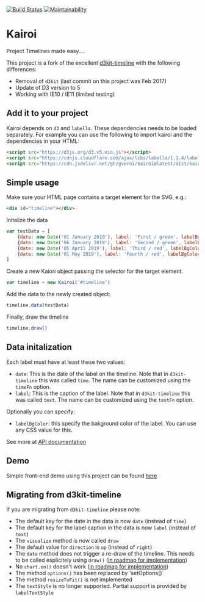[![Build Status](https://travis-ci.org/gverni/kairoi.svg?branch=master)](https://travis-ci.org/gverni/kairoi)
[![Maintainability](https://api.codeclimate.com/v1/badges/84e9c5a07361bba6e623/maintainability)](https://codeclimate.com/github/gverni/kairoi/maintainability)

# Kairoi

Project Timelines made easy....

This project is a fork of the excellent [d3kit-timeline](https://github.com/kristw/d3kit-timeline) with the following differences:
* Removal of `d3kit` (last commit on this project was Feb 2017)
* Update of D3 version to 5
* Working with IE10 / IE11 (limited testing)

## Add it to your project 

Kairoi depends on `d3` and `labella`. These dependencies needs to be loaded separately. For example you can use the following to import kairoi and the dependencies in your HTML:

```html
<script src="https://d3js.org/d3.v5.min.js"></script>
<script src="https://cdnjs.cloudflare.com/ajax/libs/labella/1.1.4/labella.min.js"></script>
<script src="https://cdn.jsdelivr.net/gh/gverni/kairoi@latest/dist/kairoi.js"></script>
```

## Simple usage

Make sure your HTML page contains a target element for the SVG, e.g.: 

```html
<div id="timeline"></div>
```

Initalize the data

```javascript
var testData = [
    {date: new Date('01 January 2019'), label: 'First / green', labelBgColor: 'green'},
    {date: new Date('06 January 2019'), label: 'Second / green', labelBgColor: 'green'},
    {date: new Date('05 April 2019'), label: 'Third / red', labelBgColor: 'red'},
    {date: new Date('01 May 2019'), label: 'Fourth / red', labelBgColor: 'red'}
]
```

Create a new Kaiori object passing the selector for the target element. 

```javascript
var timeline = new Kairoi('#timeline')
```

Add the data to the newly created object: 

```javascript 
timeline.data(testData)
```

Finally, draw the timeline

```javascript
timeline.draw()
```

## Data initalization 

Each label must have at least these two values: 

* `date`: This is the date of the label on the timeline. Note that in `d3kit-timeline` this was called `time`. The name can be customized using the `timeFn` option. 
*  `label`: This is the caption of the label. Note that in `d3kit-timeline` this was called `text`. The name can be customized using the `textFn` option.

Optionally you can specify: 

* `labelBgColor`: this specify the bakground color of the label. You can use any CSS value for this. 

See more at [API documentation](https://github.com/gverni/kairoi/wiki/API-Documentation)

## Demo 

Simple front-end demo using this project can be found [here](https://gverni.github.io/kairoi/)

## Migrating from d3kit-timeline

If you are migrating from `d3kit-timeline` please note: 

* The default key for the date in the data is now `date` (instead of `time`)
* The default key for the label caption in the data is now `label` (instead of `text`)
* The `visualize` method is now called `draw`
* The default value for `direction` is `up` (instead of `right`)
* The `data` method does not trigger a re-draw of the timeline. This needs to be called esplicitely using `draw()` ([in  roadmap for implementation](https://github.com/gverni/kairoi/issues/6))
* No `chart.on()` doesn't work ([in roadmap for implementation](https://github.com/gverni/kairoi/issues/5))
* The method `options()` has been replaced by 'setOptions()`
* The method `resizeToFit()` is not implemented
* The `textStyle` is no longer supported. Partial support is provided by `labelTextStyle`
